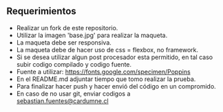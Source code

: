 ## Requerimientos 

* Realizar un fork de este repositorio.
* Utilizar la imagen 'base.jpg' para realizar la maqueta.
* La maqueta debe ser responsiva.
* La maqueta debe de hacer uso de css = flexbox, no framework.
* Si se desea utilizar algun post procesador esta permitido, en tal caso subir codigo compilado y codigo fuente.
* Fuente a utilizar: https://fonts.google.com/specimen/Poppins
* En el README.md adjuntar tiempo que tomo realizar la prueba.
* Para finalizar hacer push y hacer envió del código en un compromido.
* En caso de no usar git, enviar codigos a sebastian.fuentes@cardumne.cl
